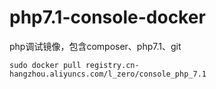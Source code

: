 # php7.1-console-docker

php调试镜像，包含composer、php7.1、git

```
sudo docker pull registry.cn-hangzhou.aliyuncs.com/l_zero/console_php_7.1
```
